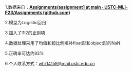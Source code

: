 1.数据来自：**[Assignments/assignment1 at main · USTC-MLI-F23/Assignments (github.com)](https://github.com/USTC-MLI-F23/Assignments/tree/main/assignment1)**

2.模型为Logistic回归

3.加入了l1l2的正则项

4.数据处理采用了均值和按比例填补float形和object形的NaN

5.正确率可达约83%

6.个人联系方式：whr14159@mail.ustc.edu.cn

